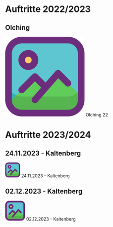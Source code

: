 # Auftritte 2022/2023
## Olching
[![Galerie](./docs/assets/img/folder.png 'Olching 1')](./docs/olching.html) Olching 22

# Auftritte 2023/2024
## 24.11.2023 - Kaltenberg
[![Galerie](./docs/assets/img/folder48.png 'Kaltenberg 1')](./docs/kaltenberg_25_11_23.html) 24.11.2023 - Kaltenberg

## 02.12.2023 - Kaltenberg
[![Galerie](./docs/assets/img/folder64.png 'Kaltenberg 1')](./docs/kaltenberg_02_12_23.html) 02.12.2023 - Kaltenberg